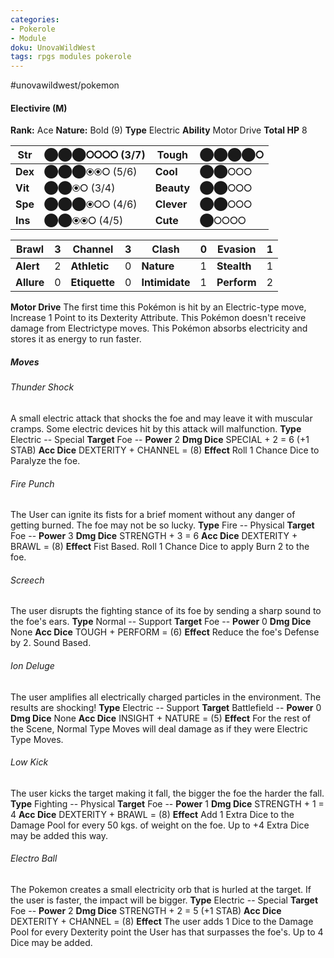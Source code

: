 ```yaml
---
categories:
- Pokerole
- Module
doku: UnovaWildWest
tags: rpgs modules pokerole
---
```

#unovawildwest/pokemon 

#### Electivire (M)

**Rank:** Ace
**Nature:** Bold (9)
**Type** Electric
**Ability** Motor Drive
**Total HP** 8

| **Str** | ⬤⬤⬤⭘⭘⭘⭘ (3/7) | **Tough** |  ⬤⬤⬤⬤⭘
|---------|---------------|-----------|--------
| **Dex** | ⬤⬤⬤⦿⦿⭘ (5/6) | **Cool** |  ⬤⬤⭘⭘⭘
| **Vit** | ⬤⬤⦿⭘ (3/4) | **Beauty** |  ⬤⬤⭘⭘⭘
| **Spe** | ⬤⬤⬤⦿⭘⭘ (4/6) | **Clever** |  ⬤⬤⭘⭘⭘
| **Ins** | ⬤⬤⦿⦿⭘ (4/5) | **Cute** |  ⬤⭘⭘⭘⭘

| **Brawl** |  3 | **Channel** | 3 | **Clash** |  0 | **Evasion** | 1
|-----------|----|-------------|---|-----------|----|-------------|---
| **Alert** |  2 | **Athletic** | 0 | **Nature** | 1 | **Stealth** | 1
| **Allure** | 0 | **Etiquette** | 0 | **Intimidate** | 1 | **Perform** | 2

**Motor Drive** The first time this Pokémon is hit by an Electric-type move, Increase 1 Point to its Dexterity Attribute. This Pokémon doesn't receive damage from Electrictype moves.
This Pokémon absorbs electricity and stores it as energy to run faster.

##### Moves

###### Thunder Shock
A small electric attack that shocks the foe and may leave it with muscular cramps. Some electric devices hit by this attack will malfunction.
**Type** Electric -- Special
**Target** Foe -- **Power** 2
**Dmg Dice** SPECIAL + 2 = 6 (+1 STAB)
**Acc Dice** DEXTERITY + CHANNEL = (8)
**Effect** Roll 1 Chance Dice to Paralyze the foe.

###### Fire Punch
The User can ignite its fists for a brief moment without any danger of getting burned. The foe may not be so lucky.
**Type** Fire -- Physical
**Target** Foe -- **Power** 3
**Dmg Dice** STRENGTH + 3 = 6
**Acc Dice** DEXTERITY + BRAWL = (8)
**Effect** Fist Based. Roll 1 Chance Dice to apply Burn 2 to the foe.

###### Screech
The user disrupts the fighting stance of its foe by sending a sharp sound to the foe's ears.
**Type** Normal -- Support
**Target** Foe -- **Power** 0
**Dmg Dice** None
**Acc Dice** TOUGH + PERFORM = (6)
**Effect** Reduce the foe's Defense by 2. Sound Based.

###### Ion Deluge
The user amplifies all electrically charged particles in the environment. The results are shocking!
**Type** Electric -- Support
**Target** Battlefield -- **Power** 0
**Dmg Dice** None
**Acc Dice** INSIGHT + NATURE = (5)
**Effect** For the rest of the Scene, Normal Type Moves will deal damage as if they were Electric Type Moves.

###### Low Kick
The user kicks the target making it fall, the bigger the foe the harder the fall.
**Type** Fighting -- Physical
**Target** Foe -- **Power** 1
**Dmg Dice** STRENGTH + 1 = 4
**Acc Dice** DEXTERITY + BRAWL = (8)
**Effect** Add 1 Extra Dice to the Damage Pool for every 50 kgs. of weight on the foe. Up to +4 Extra Dice may be added this way.

###### Electro Ball
The Pokemon creates a small electricity orb that is hurled at the target. If the user is faster, the impact will be bigger.
**Type** Electric -- Special
**Target** Foe -- **Power** 2
**Dmg Dice** STRENGTH + 2 = 5 (+1 STAB)
**Acc Dice** DEXTERITY + CHANNEL = (8)
**Effect** The user adds 1 Dice to the Damage Pool for every Dexterity point the User has that surpasses the foe's. Up to 4 Dice may be added.